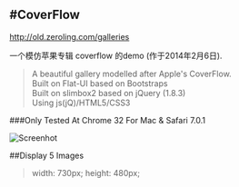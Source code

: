 #CoverFlow
---

http://old.zeroling.com/galleries

一个模仿苹果专辑 coverflow 的demo (作于2014年2月6日).

>A beautiful gallery modelled after Apple's CoverFlow.  
>Built on Flat-UI based on Bootstraps  
>Built on slimbox2 based on jQuery (1.8.3)  
>Using js(jQ)/HTML5/CSS3  

###Only Tested At Chrome 32 For Mac & Safari 7.0.1

![Screenhot](http://wssgcg1213.qiniudn.com/QQ20140204-1.png)

##Display 5 Images
>width: 730px;
>height: 480px;


[Ling]: http://zeroling.com
